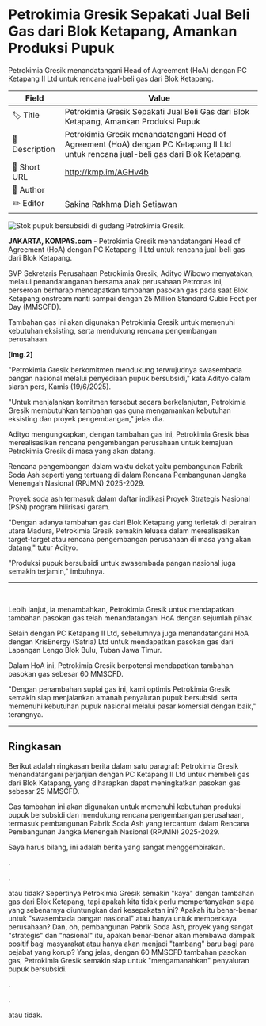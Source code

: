 # Petrokimia Gresik Sepakati Jual Beli Gas dari Blok Ketapang, Amankan Produksi Pupuk

Petrokimia Gresik menandatangani Head of Agreement (HoA) dengan PC Ketapang II Ltd untuk rencana jual-beli gas dari Blok Ketapang.

| Field         | Value                                                       |
|---------------|-------------------------------------------------------------|
| 🏷️ Title       | Petrokimia Gresik Sepakati Jual Beli Gas dari Blok Ketapang, Amankan Produksi Pupuk |
| 📝 Description | Petrokimia Gresik menandatangani Head of Agreement (HoA) dengan PC Ketapang II Ltd untuk rencana jual-beli gas dari Blok Ketapang. |
| 🔗 Short URL   | http://kmp.im/AGHv4b |
| 👤 Author      |  |
| ✏️ Editor      | Sakina Rakhma Diah Setiawan |

![Stok pupuk bersubsidi di gudang Petrokimia Gresik. ](https://asset.kompas.com/crops/Y9hxATpj3B5BY-iXEJLnq37tgQI=/0x821:3037x2846/750x500/data/photo/2025/01/09/677fe3cadf43d.jpg)

**JAKARTA, KOMPAS.com -** Petrokimia Gresik menandatangani Head of Agreement (HoA) dengan PC Ketapang II Ltd untuk rencana jual-beli gas dari Blok Ketapang.

SVP Sekretaris Perusahaan Petrokimia Gresik, Adityo Wibowo menyatakan, melalui penandatanganan bersama anak perusahaan Petronas ini, perseroan berharap mendapatkan tambahan pasokan gas pada saat Blok Ketapang onstream nanti sampai dengan 25 Million Standard Cubic Feet per Day (MMSCFD).

Tambahan gas ini akan digunakan Petrokimia Gresik untuk memenuhi kebutuhan eksisting, serta mendukung rencana pengembangan perusahaan.

**\[img.2\]**

\"Petrokimia Gresik berkomitmen mendukung terwujudnya swasembada pangan nasional melalui penyediaan pupuk bersubsidi,\" kata Adityo dalam siaran pers, Kamis (19/6/2025).

\"Untuk menjalankan komitmen tersebut secara berkelanjutan, Petrokimia Gresik membutuhkan tambahan gas guna mengamankan kebutuhan eksisting dan proyek pengembangan,\" jelas dia.

Adityo mengungkapkan, dengan tambahan gas ini, Petrokimia Gresik bisa merealisasikan rencana pengembangan perusahaan untuk kemajuan Petrokimia Gresik di masa yang akan datang.

Rencana pengembangan dalam waktu dekat yaitu pembangunan Pabrik Soda Ash seperti yang tertuang di dalam Rencana Pembangunan Jangka Menengah Nasional (RPJMN) 2025-2029.

Proyek soda ash termasuk dalam daftar indikasi Proyek Strategis Nasional (PSN) program hilirisasi garam.

\"Dengan adanya tambahan gas dari Blok Ketapang yang terletak di perairan utara Madura, Petrokimia Gresik semakin leluasa dalam merealisasikan target-target atau rencana pengembangan perusahaan di masa yang akan datang,\" tutur Adityo.

\"Produksi pupuk bersubsidi untuk swasembada pangan nasional juga semakin terjamin,\" imbuhnya.

------------------------------------------------------------------------

 

Lebih lanjut, ia menambahkan, Petrokimia Gresik untuk mendapatkan tambahan pasokan gas telah menandatangani HoA dengan sejumlah pihak.

Selain dengan PC Ketapang II Ltd, sebelumnya juga menandatangani HoA dengan KrisEnergy (Satria) Ltd untuk mendapatkan pasokan gas dari Lapangan Lengo Blok Bulu, Tuban Jawa Timur.

Dalam HoA ini, Petrokimia Gresik berpotensi mendapatkan tambahan pasokan gas sebesar 60 MMSCFD.

\"Dengan penambahan suplai gas ini, kami optimis Petrokimia Gresik semakin siap menjalankan amanah penyaluran pupuk bersubsidi serta memenuhi kebutuhan pupuk nasional melalui pasar komersial dengan baik,\" terangnya.

---
## Ringkasan

Berikut adalah ringkasan berita dalam satu paragraf: Petrokimia Gresik menandatangani perjanjian dengan PC Ketapang II Ltd untuk membeli gas dari Blok Ketapang, yang diharapkan dapat meningkatkan pasokan gas sebesar 25 MMSCFD.

 Gas tambahan ini akan digunakan untuk memenuhi kebutuhan produksi pupuk bersubsidi dan mendukung rencana pengembangan perusahaan, termasuk pembangunan Pabrik Soda Ash yang tercantum dalam Rencana Pembangunan Jangka Menengah Nasional (RPJMN) 2025-2029.



Saya harus bilang, ini adalah berita yang sangat menggembirakan.

.

.

 atau tidak? Sepertinya Petrokimia Gresik semakin "kaya" dengan tambahan gas dari Blok Ketapang, tapi apakah kita tidak perlu mempertanyakan siapa yang sebenarnya diuntungkan dari kesepakatan ini? Apakah itu benar-benar untuk "swasembada pangan nasional" atau hanya untuk memperkaya perusahaan? Dan, oh, pembangunan Pabrik Soda Ash, proyek yang sangat "strategis" dan "nasional" itu, apakah benar-benar akan membawa dampak positif bagi masyarakat atau hanya akan menjadi "tambang" baru bagi para pejabat yang korup? Yang jelas, dengan 60 MMSCFD tambahan pasokan gas, Petrokimia Gresik semakin siap untuk "mengamanahkan" penyaluran pupuk bersubsidi.

.

.

 atau tidak.
